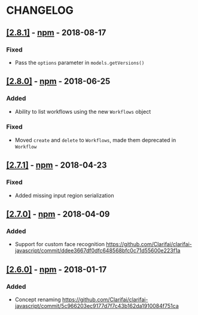# CHANGELOG

## [[2.8.1]](https://github.com/Clarifai/clarifai-javascript/releases/tag/2.8.1) - [npm](https://www.npmjs.com/package/clarifai/v/2.8.1) - 2018-08-17

### Fixed
- Pass the `options` parameter in `models.getVersions()`

## [[2.8.0]](https://github.com/Clarifai/clarifai-javascript/releases/tag/2.8.0) - [npm](https://www.npmjs.com/package/clarifai/v/2.8.0) - 2018-06-25

### Added
- Ability to list workflows using the new `Workflows` object

### Fixed
- Moved `create` and `delete` to `Workflows`, made them deprecated in `Workflow`

## [[2.7.1]](https://github.com/Clarifai/clarifai-javascript/releases/tag/2.7.1) - [npm](https://www.npmjs.com/package/clarifai/v/2.7.1) - 2018-04-23

### Fixed
- Added missing input region serialization

## [[2.7.0]](https://github.com/Clarifai/clarifai-javascript/releases/tag/2.7.0) - [npm](https://www.npmjs.com/package/clarifai/v/2.7.0) - 2018-04-09

### Added
- Support for custom face recognition https://github.com/Clarifai/clarifai-javascript/commit/ddee3667df0dfc648568bfc0c71d55600e223f1a

## [[2.6.0]](https://github.com/Clarifai/clarifai-javascript/releases/tag/2.6.0) - [npm](https://www.npmjs.com/package/clarifai/v/2.6.0) - 2018-01-17

### Added
- Concept renaming https://github.com/Clarifai/clarifai-javascript/commit/5c966203ec9177d7f7c43b162da1910084f751ca
